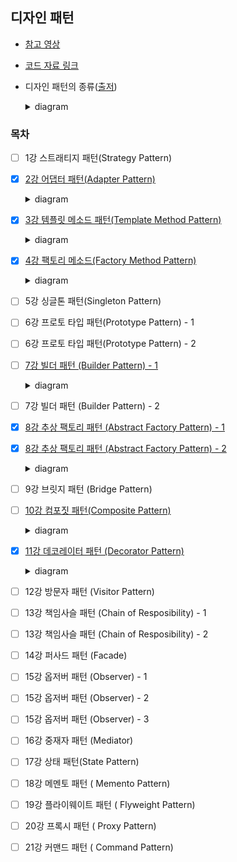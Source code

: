 ## 디자인 패턴

- [참고 영상](https://www.youtube.com/watch?v=gJDZ7pcvlAU&list=PLsoscMhnRc7pPsRHmgN4M8tqUdWZzkpxY&index=3)
- [코드 자료 링크](https://bitbucket.org/garampark/java-design-pattern/src/master/)
- 디자인 패턴의 종류([출저](https://gmlwjd9405.github.io/2018/07/06/design-pattern.html))
    <details>
    <summary>diagram</summary>

  ![20220602195522](https://raw.githubusercontent.com/is2js/screenshots/main/20220602195522.png)
    </details>

### 목차

- [ ] 1강 스트래티지 패턴(Strategy Pattern)
- [x] [2강 어댑터 패턴(Adapter Pattern)](../src/main/java/adapter)
    <details>
    <summary>diagram</summary>

  ![20220602210224](https://raw.githubusercontent.com/is2js/screenshots/main/20220602210224.png)
    </details>

- [x] [3강 템플릿 메소드 패턴(Template Method Pattern)](../src/main/java/templatemethod)
    <details>
    <summary>diagram</summary>

  ![20220607162226](https://raw.githubusercontent.com/is2js/screenshots/main/20220607162226.png)
    </details>
- [x] [4강 팩토리 메소드(Factory Method Pattern)](../src/main/java/factorymethod)
    <details>
    <summary>diagram</summary>

  ![20220613175422](https://raw.githubusercontent.com/is2js/screenshots/main/20220613175422.png)
    </details>

- [ ] 5강 싱글톤 패턴(Singleton Pattern)
- [ ] 6강 프로토 타입 패턴(Prototype Pattern) - 1
- [ ] 6강 프로토 타입 패턴(Prototype Pattern) - 2
- [ ] [7강 빌더 패턴 (Builder Pattern) - 1](../src/main/java/builder)
    <details>
    <summary>diagram</summary>

  ![20220614125047](https://raw.githubusercontent.com/is2js/screenshots/main/20220614125047.png)
    </details>
- [ ] 7강 빌더 패턴 (Builder Pattern) - 2
- [x] [8강 추상 팩토리 패턴 (Abstract Factory Pattern) - 1](../src/main/java/abstractfactory)
- [x] [8강 추상 팩토리 패턴 (Abstract Factory Pattern) - 2](../src/main/java/abstractfactory2)
    <details>
    <summary>diagram</summary>

  ![20220613123232](https://raw.githubusercontent.com/is2js/screenshots/main/20220613123232.png)
    </details>
- [ ] 9강 브릿지 패턴 (Bridge Pattern)
- [ ] [10강 컴포짓 패턴(Composite Pattern)](../src/main/java/composite)
    <details>
    <summary>diagram</summary>

  ![20220613215524](https://raw.githubusercontent.com/is2js/screenshots/main/20220613215524.png)
    </details>

- [x] [11강 데코레이터 패턴 (Decorator Pattern)](../src/main/java/decorator)
    <details>
    <summary>diagram</summary>

  ![20220531225111](https://raw.githubusercontent.com/is2js/screenshots/main/20220531225111.png)
    </details>

- [ ] 12강 방문자 패턴 (Visitor Pattern)
- [ ] 13강 책임사슬 패턴 (Chain of Resposibility) - 1
- [ ] 13강 책임사슬 패턴 (Chain of Resposibility) - 2
- [ ] 14강 퍼사드 패턴 (Facade)
- [ ] 15강 옵저버 패턴 (Observer) - 1
- [ ] 15강 옵저버 패턴 (Observer) - 2
- [ ] 15강 옵저버 패턴 (Observer) - 3
- [ ] 16강 중재자 패턴 (Mediator)
- [ ] 17강 상태 패턴(State Pattern)
- [ ] 18강 메멘토 패턴 ( Memento Pattern)
- [ ] 19강 플라이웨이트 패턴 ( Flyweight Pattern)
- [ ] 20강 프록시 패턴 ( Proxy Pattern)
- [ ] 21강 커맨드 패턴 ( Command Pattern)
